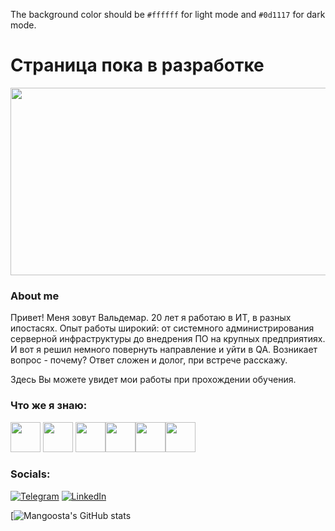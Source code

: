 The background color should be `#ffffff` for light mode and `#0d1117` for dark mode.







# Страница пока в разработке


<p align="center"><img width="720" height="300" src="http://www.globalityconsulting.com/blog/wp-content/uploads/2015/02/Software-Testing.jpg"></p>

### About me
Привет! Меня зовут Вальдемар. 20 лет я работаю в ИТ, в разных ипостасях. Опыт работы широкий: от системного администрирования серверной инфраструктуры до внедрения ПО на крупных предприятиях. И вот я решил немного повернуть направление и уйти в QA. Возникает вопрос - почему? Ответ сложен и долог, при встрече расскажу.  

   Здесь Вы можете увидет мои работы при прохождении обучения.   

### Что же я знаю:

<img height="48" width="48" src="https://img.icons8.com/fluency/344/c-sharp-logo.png"/> <img height="48" width="48" src="https://img.icons8.com/dusk/344/java-coffee-cup-logo.png"/> <img height="48" width="48" src="https://img.icons8.com/plasticine/344/php.png"/><img height="48" width="48" src="https://user-images.githubusercontent.com/107066312/194951637-f873fcfd-c80c-4108-8841-2302077feb06.png"/><img height="48" width="48" src="https://img.icons8.com/external-flaticons-lineal-color-flat-icons/344/external-css-mobile-app-development-flaticons-lineal-color-flat-icons.png"/><img height="48" width="48" src="https://img.icons8.com/fluency/344/my-sql.png"/>

### Socials:
[![Telegram](https://img.shields.io/badge/-Telegram-090909?style=for-the-badge&logo=telegram&logoColor=27A0D9)](https://t.me/Mangosta)
[![LinkedIn](https://img.shields.io/badge/-LinkedIn-090909?style=for-the-badge&logo=linkedin&logoColor=007BB6)](https://www.linkedin.com/in/vladimir-vishnyakov-6b8734243/)



[![Mangoosta's GitHub stats](https://github-readme-stats.vercel.app/api?username=Mang00sta&show_icons=true&theme=tokyonight)


<!--

![Visual_Studio](https://img.shields.io/badge/-Visual_Studio-090909?style=for-the-badge&logo=VisualStudio&logoColor=F8C52C)
![C#](https://img.shields.io/badge/-C%23-090909?style=for-the-badge&logo=.NET&logoColor=097CDB)
![TensorFlow](https://img.shields.io/badge/-TensorFlow-090909?style=for-the-badge&logo=tensorflow&logoColor=F88C00)
![JavaScript](https://img.shields.io/badge/-JavaScript-090909?style=for-the-badge&logo=JavaScript&logoColor=E9D54D)
![.Net](https://img.shields.io/badge/-Framework-090909?style=for-the-badge&logo=.net&logoColor=E5D3FF)

-->
